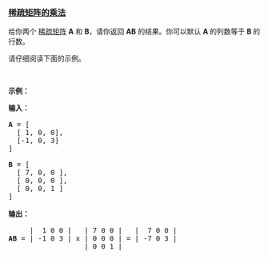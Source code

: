 ### [稀疏矩阵的乘法](https://leetcode-cn.com/problems/sparse-matrix-multiplication)

<p>给你两个&nbsp;<a href="https://baike.baidu.com/item/%E7%A8%80%E7%96%8F%E7%9F%A9%E9%98%B5" target="_blank">稀疏矩阵</a>&nbsp;<strong>A</strong>&nbsp;和&nbsp;<strong>B</strong>，请你返回&nbsp;<strong>AB</strong> 的结果。你可以默认&nbsp;<strong>A&nbsp;</strong>的列数等于&nbsp;<strong>B&nbsp;</strong>的行数。</p>

<p>请仔细阅读下面的示例。</p>

<p>&nbsp;</p>

<p><strong>示例：</strong></p>

<pre><strong>输入：

A</strong> = [
  [ 1, 0, 0],
  [-1, 0, 3]
]

<strong>B</strong> = [
  [ 7, 0, 0 ],
  [ 0, 0, 0 ],
  [ 0, 0, 1 ]
]

<strong>输出：</strong>

     |  1 0 0 |   | 7 0 0 |   |  7 0 0 |
<strong>AB</strong> = | -1 0 3 | x | 0 0 0 | = | -7 0 3 |
                  | 0 0 1 |
</pre>
